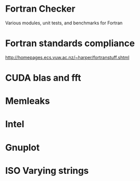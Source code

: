 

# Fortran Checker #

Various modules, unit tests, and benchmarks for Fortran 

# Fortran standards compliance #

http://homepages.ecs.vuw.ac.nz/~harper/fortranstuff.shtml

# CUDA blas and fft #

# Memleaks #

# Intel #

# Gnuplot #

# ISO Varying strings #
